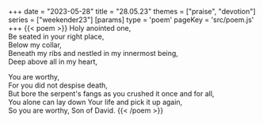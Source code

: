 +++
date = "2023-05-28"
title = "28.05.23"
themes = ["praise", "devotion"]
series = ["weekender23"]
[params]
  type = 'poem'
  pageKey = 'src/poem.js'
+++
{{< poem >}}
Holy anointed one,  
Be seated in your right place,  
Below my collar,  
Beneath my ribs and nestled in my innermost being,  
Deep above all in my heart,  
  
You are worthy,  
For you did not despise death,  
But bore the serpent's fangs as you crushed it once and for all,  
You alone can lay down Your life and pick it up again,  
So you are worthy, Son of David.
{{< /poem >}}